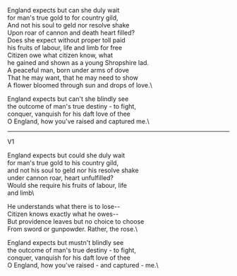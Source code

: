 England expects but can she duly wait\
for man's true gold to for country gild,\
And not his soul to geld nor resolve shake\
Upon roar of cannon and death heart filled?\
Does she expect without proper toll paid\
his fruits of labour, life and limb for free\
Citizen owe what citizen know, what\
he gained and shown as a young Shropshire lad.\
A peaceful man, born under arms of dove\
That he may want, that he may need to show\
A flower bloomed through sun and drops of love.\

England expects but can't she blindly see\
the outcome of man's true destiny - to fight,\
conquer, vanquish for his daft love of thee\
O England, how you've raised and captured me.\

-----

V1

England expects but could she duly wait\
for man's true gold to his country gild,\
and not his soul to geld nor his resolve shake\
under cannon roar, heart unfulfilled?\
Would she require his fruits of labour, life\
and limb\

He understands what there is to lose--\
Citizen knows exactly what he owes--\
But providence leaves but no choice to choose\
From sword or gunpowder. Rather, the rose.\

England expects but mustn't blindly see\
the outcome of man's true destiny - to fight,\
conquer, vanquish for his daft love of thee\
O England, how you've raised - and captured - me.\